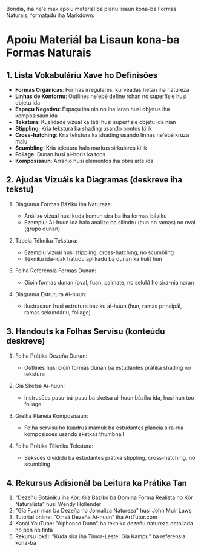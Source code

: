 Bondia, iha ne'e mak apoiu materiál ba planu lisaun kona-ba Formas Naturais, formatadu iha Markdown:

# Apoiu Materiál ba Lisaun kona-ba Formas Naturais

## 1. Lista Vokabuláriu Xave ho Definisōes

- **Formas Orgânicas**: Formas irregulares, kurveadas hetan iha natureza
- **Linhas de Kontornu**: Outlines ne'ebé define rohan no superfísie husi objetu ida
- **Espaçu Negativu**: Espaçu iha oin no iha laran husi objetus iha komposisaun ida
- **Tekstura**: Kualidade vizuál ka tátil husi superfísie objetu ida nian
- **Stippling**: Kria tekstura ka shading usando pontus ki'ik
- **Cross-hatching**: Kria tekstura ka shading usando linhas ne'ebé kruza malu
- **Scumbling**: Kria tekstura halo markus sirkulares ki'ik
- **Foliage**: Dunan husi ai-horis ka toos
- **Komposisaun**: Arranjo husi elementos iha obra arte ida

## 2. Ajudas Vizuáis ka Diagramas (deskreve iha tekstu)

1. Diagrama Formas Báziku iha Natureza:
   - Análize vizuál husi kuda komun sira ba iha formas báziku
   - Ezemplu: Ai-huun ida halo análize ba silindru (hun no ramas) no oval (grupo dunan)

2. Tabela Tékniku Tekstura:
   - Ezemplu vizuál husi stippling, cross-hatching, no scumbling
   - Tékniku ida-idak hatudu aplikadu ba dunan ka kulit hun

3. Folha Referénsia Formas Dunan:
   - Oioin formas dunan (oval, fuan, palmate, no seluk) ho sira-nia naran

4. Diagrama Estrutura Ai-huun:
   - Ilustrasaun husi estrutura báziku ai-huun (hun, ramas prinsipál, ramas sekundáriu, foliage)

## 3. Handouts ka Folhas Servisu (konteúdu deskreve)

1. Folha Prátika Dezeña Dunan:
   - Outlines husi oioin formas dunan ba estudantes prátika shading no tekstura

2. Gía Sketsa Ai-huun:
   - Instrusōes pasu-bá-pasu ba sketsa ai-huun báziku ida, husi hun too foliage

3. Grelha Planeia Komposisaun:
   - Folha servisu ho kuadrus mamuk ba estudantes planeia sira-nia komposisōes usando sketxas thumbnail

4. Folha Prátika Tékniku Tekstura:
   - Seksōes divididu ba estudantes prátika stippling, cross-hatching, no scumbling

## 4. Rekursus Adisionál ba Leitura ka Prátika Tan

1. "Dezeñu Botániku iha Kór: Gía Báziku ba Domina Forma Realista no Kór Naturalista" husi Wendy Hollender
2. "Gía Fuan nian ba Dezeña no Jornaliza Natureza" husi John Muir Laws
3. Tutorial online: "Oinsá Dezeña Ai-huun" iha ArtTutor.com
4. Kanál YouTube: "Alphonso Dunn" ba teknika dezeñu natureza detallada ho pen no tinta
5. Rekursu lokál: "Kuda sira iha Timor-Leste: Gía Kampu" ba referénsia kona-ba